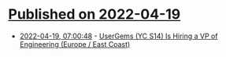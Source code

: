 # [Published on 2022-04-19](index.md)

* [2022-04-19, 07:00:48](https://news.ycombinator.com/item?id=31080344) - [UserGems (YC S14) Is Hiring a VP of Engineering (Europe / East Coast)](https://www.usergems.com/careers/vp-of-engineering)
